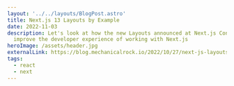 ```yaml
---
layout: '../../layouts/BlogPost.astro'
title: Next.js 13 Layouts by Example
date: 2022-11-03
description: Let's look at how the new Layouts announced at Next.js Conf 2022
  improve the developer experience of working with Next.js
heroImage: /assets/header.jpg
externalLink: https://blog.mechanicalrock.io/2022/10/27/next-js-layouts-by-example.html
tags:
  - react
  - next
---
```

